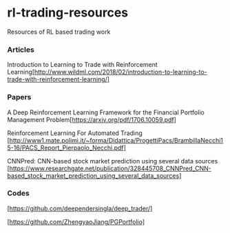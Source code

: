 # rl-trading-resources
Resources of RL based trading work

### Articles

Introduction to Learning to Trade with Reinforcement Learning[http://www.wildml.com/2018/02/introduction-to-learning-to-trade-with-reinforcement-learning/]

### Papers

A Deep Reinforcement Learning Framework for the Financial Portfolio Management Problem[https://arxiv.org/pdf/1706.10059.pdf]

Reinforcement Learning For Automated Trading [http://www1.mate.polimi.it/~forma/Didattica/ProgettiPacs/BrambillaNecchi15-16/PACS_Report_Pierpaolo_Necchi.pdf]

CNNPred: CNN-based stock market prediction using several data sources [https://www.researchgate.net/publication/328445708_CNNPred_CNN-based_stock_market_prediction_using_several_data_sources]

### Codes

[https://github.com/deependersingla/deep_trader/]

[https://github.com/ZhengyaoJiang/PGPortfolio]
